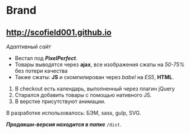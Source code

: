 Brand
===
<http://scofield001.github.io>
---
*Адаптивный сайт*
* Вестал под ***PixelPerfect***.
* Товары выводятся через **ajax**, все изображения сжаты на *50-75%* без потери качества 
* Также сжаты: **JS** и скомпилирован через *babel* на *ES5*, **HTML**.

1. В checkout есть календарь, выполненный через плагин jQuery
2. Старался добавить товары с помощью нативного JS.
3. В верстке присутствуют анимации.

В разработке использовалось: БЭМ, sass, gulp, SVG.

***Продакшн-версия находится в папке*** `/dist`.